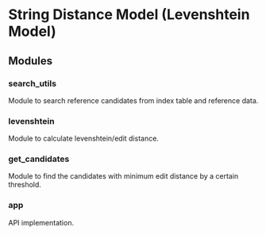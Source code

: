 # String Distance Model (Levenshtein Model)

## Modules
### search_utils
Module to search reference candidates from index table and reference data.

### levenshtein
Module to calculate levenshtein/edit distance.

### get_candidates
Module to find the candidates with minimum edit distance by a certain threshold.

### app
API implementation.